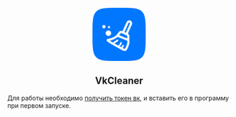 <p align="center"><img src="images/logo.png" width=120>
<h2 align="center"><b>VkCleaner</b></h2>

Для работы необходимо [получить токен вк](https://vkhost.github.io), и вставить его в программу при первом запуске.
